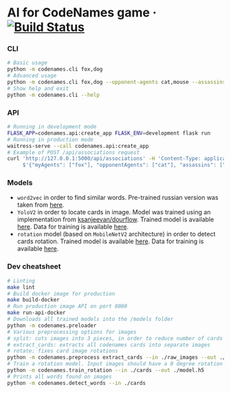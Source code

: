 # AI for CodeNames game &middot; [![Build Status](https://travis-ci.org/vladimir-tikhonov/codenames_ai.svg?branch=master)](https://travis-ci.org/vladimir-tikhonov/codenames_ai)

### CLI
```bash
# Basic usage
python -m codenames.cli fox,dog
# Advanced usage
python -m codenames.cli fox,dog --opponent-agents cat,mouse --assassins duck --bystanders cow,goat --lang en
# Show help and exit
python -m codenames.cli --help
```

### API
```bash
# Running in development mode
FLASK_APP=codenames.api:create_app FLASK_ENV=development flask run
# Running in production mode
waitress-serve --call codenames.api:create_app
# Example of POST /api/associations request
curl 'http://127.0.0.1:5000/api/associations' -H 'Content-Type: application/json' --data-binary \
     $'{"myAgents": ["fox"], "opponentAgents": ["cat"], "assassins": ["duck"], "bystanders": ["cow"], "lang": "en"}'
```

### Models
- `word2vec` in order to find similar words. Pre-trained russian version was taken from [here](https://rusvectores.org/ru/models/).
- `YoloV2` in order to locate cards in image. Model was trained using an implementation from [ksanjeevan/dourflow](https://github.com/ksanjeevan/dourflow). 
Trained model is available [here](https://www.dropbox.com/s/obn7woabs8wav11/yolo_v2.h5.zip?raw=1).
Data for training is available [here](https://www.dropbox.com/s/tzwvdonv3c4mnpa/train_yolo.zip?raw=1).
- `rotation` model (based on `MobileNetV2` architecture) in order to detect cards rotation.
Trained model is available [here](https://www.dropbox.com/s/qwacqxqaaohpmze/rotation_model.zip?raw=1).
Data for training is available [here](https://www.dropbox.com/s/xn0qmw74b9sqdoa/rotation_data.zip?raw=1).

### Dev cheatsheet
```bash
# Linting
make lint
# Build docker image for production
make build-docker
# Run production image API on port 8080
make run-api-docker
# Downloads all trained models into the /models folder
python -m codenames.preloader
# Various preprocessing options for images
# split: cuts images into 3 pieces, in order to reduce number of cards in each image
# extract_cards: extracts all codenames cards into separate images
# rotate: fixes card image rotations
python -m codenames.preprocess extract_cards --in ./raw_images --out ./processed_images
# Train a rotation model. Input images should have a 0 degree rotation
python -m codenames.train_rotation --in ./cards --out ./model.h5
# Prints all words found on images
python -m codenames.detect_words --in ./cards
```
